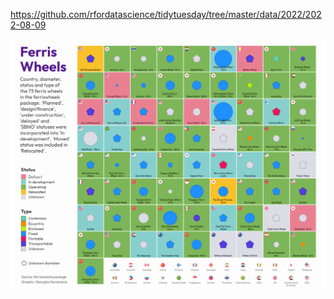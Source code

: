 https://github.com/rfordatascience/tidytuesday/tree/master/data/2022/2022-08-09

![](plots/wheels.png)
